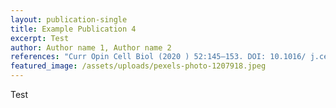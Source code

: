 ```yaml
---
layout: publication-single
title: Example Publication 4
excerpt: Test
author: Author name 1, Author name 2
references: "Curr Opin Cell Biol (2020 ) 52:145–153. DOI: 10.1016/ j.ceb.2018.03.009."
featured_image: /assets/uploads/pexels-photo-1207918.jpeg
---
```

Test